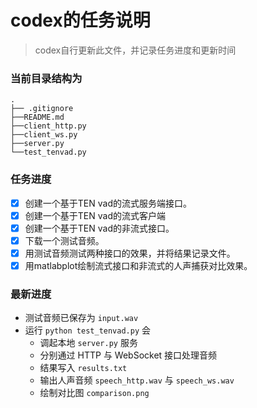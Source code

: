 # codex的任务说明

> codex自行更新此文件，并记录任务进度和更新时间

### 当前目录结构为

```
.
├── .gitignore
├──README.md
├──client_http.py
├──client_ws.py
├──server.py
└──test_tenvad.py
```

### 任务进度

- [x] 创建一个基于TEN vad的流式服务端接口。
- [x] 创建一个基于TEN vad的流式客户端
- [x] 创建一个基于TEN vad的非流式接口。
- [x] 下载一个测试音频。
- [x] 用测试音频测试两种接口的效果，并将结果记录文件。
- [x] 用matlabplot绘制流式接口和非流式的人声捕获对比效果。

### 最新进度

- 测试音频已保存为 `input.wav`
- 运行 `python test_tenvad.py` 会
  - 调起本地 `server.py` 服务
  - 分别通过 HTTP 与 WebSocket 接口处理音频
  - 结果写入 `results.txt`
  - 输出人声音频 `speech_http.wav` 与 `speech_ws.wav`
  - 绘制对比图 `comparison.png`



